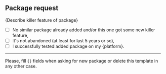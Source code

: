Package request
---
{Describe killer feature of package}

- [ ] No similar package already added and/or this one got some new killer feature,
- [ ] It's not abandoned (at least for last 5 years or so),
- [ ] I successfully tested added package on my {platform}.

---
Please, fill `{}` fields when asking for new package or delete this template in any other case.
